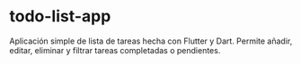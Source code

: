 # todo-list-app
Aplicación simple de lista de tareas hecha con Flutter y Dart. Permite añadir, editar, eliminar y filtrar tareas completadas o pendientes.
